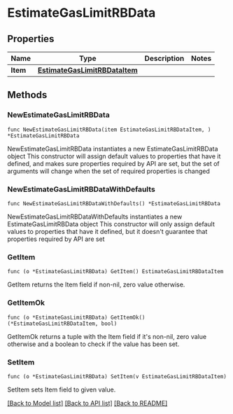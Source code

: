 # EstimateGasLimitRBData

## Properties

Name | Type | Description | Notes
------------ | ------------- | ------------- | -------------
**Item** | [**EstimateGasLimitRBDataItem**](EstimateGasLimitRBDataItem.md) |  | 

## Methods

### NewEstimateGasLimitRBData

`func NewEstimateGasLimitRBData(item EstimateGasLimitRBDataItem, ) *EstimateGasLimitRBData`

NewEstimateGasLimitRBData instantiates a new EstimateGasLimitRBData object
This constructor will assign default values to properties that have it defined,
and makes sure properties required by API are set, but the set of arguments
will change when the set of required properties is changed

### NewEstimateGasLimitRBDataWithDefaults

`func NewEstimateGasLimitRBDataWithDefaults() *EstimateGasLimitRBData`

NewEstimateGasLimitRBDataWithDefaults instantiates a new EstimateGasLimitRBData object
This constructor will only assign default values to properties that have it defined,
but it doesn't guarantee that properties required by API are set

### GetItem

`func (o *EstimateGasLimitRBData) GetItem() EstimateGasLimitRBDataItem`

GetItem returns the Item field if non-nil, zero value otherwise.

### GetItemOk

`func (o *EstimateGasLimitRBData) GetItemOk() (*EstimateGasLimitRBDataItem, bool)`

GetItemOk returns a tuple with the Item field if it's non-nil, zero value otherwise
and a boolean to check if the value has been set.

### SetItem

`func (o *EstimateGasLimitRBData) SetItem(v EstimateGasLimitRBDataItem)`

SetItem sets Item field to given value.



[[Back to Model list]](../README.md#documentation-for-models) [[Back to API list]](../README.md#documentation-for-api-endpoints) [[Back to README]](../README.md)



